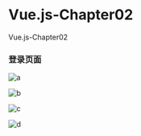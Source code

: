 # Vue.js-Chapter02
Vue.js-Chapter02

### **登录页面**

![a](https://cdn.jsdelivr.net/gh/MW-S/MWCloudImg@main/dataa.png)

![b](https://cdn.jsdelivr.net/gh/MW-S/MWCloudImg@main/datab.png)

![c](D:\Documents\HBuilderProjects\Vue.js-Chapter02\img\c.png)



![d](D:\Documents\HBuilderProjects\Vue.js-Chapter02\img\d.png)